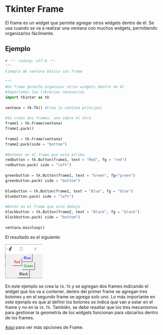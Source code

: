# Tkinter Frame
El frame es un widget que permite agregar otros widgets dentro de él. Se usa cuando se va a realizar una ventana con muchos widgets, permitiendo organizarlos fácilmente.

## Ejemplo

```python
# -*- coding: utf-8 -*-
"""
Ejemplo de ventana básico con frame

"""
#Un frame permite organizar otros widgets dentro de él
#Importamos las librerías necesarias
import tkinter as tk

ventana = tk.Tk() #Crea la ventana principal

#Se crean dos frames, uno sobre el otro
frame1 = tk.Frame(ventana)
frame1.pack()

frame2 = tk.Frame(ventana)
frame2.pack(side = "bottom")

#Botones en el frame que está arriba
redbutton = tk.Button(frame1, text = "Red", fg = "red")
redbutton.pack( side = "left")

greenbutton = tk.Button(frame1, text = "Green", fg="green")
greenbutton.pack( side = "bottom")

bluebutton = tk.Button(frame1, text = "Blue", fg = "blue")
bluebutton.pack( side = "left")

#Botón en el frame que está debajo
blackbutton = tk.Button(frame2, text = "Black", fg = "black")
blackbutton.pack( side = "bottom")

ventana.mainloop()
```
El resultado es el siguiente:

![ventana frame](https://github.com/juan-suarezp/PythonTkinterTutorial/blob/master/widgets/frame/ventanaframe.png)

En este ejemplo se crea la `tk.Tk` y se agregan dos frames indicando el widget que los va a contener, dentro del primer frame se agregan tres botones y en el segundo frame se agrega solo uno. Lo más importante en este ejemplo es que al definir los botones se indica que van a estar en el frame y no en la `tk.Tk`. También, se debe resaltar que los tres mecanismos para gestionar la geometría de los widgets funcionan para ubicarlos dentro de los frames.

[Aquí](https://www.tutorialspoint.com/python3/tk_frame.htm) para ver más opciones de Frame.
